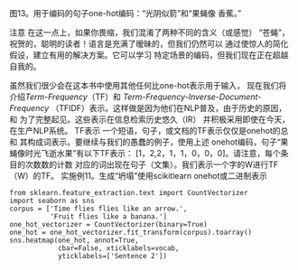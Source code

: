 图13。用于编码的句子one-hot编码：“光阴似箭”和“果蝇像
香蕉。”

注意
在这一点上，如果你畏缩，我们混淆了两种不同的含义（或感觉）
“苍蝇”，祝贺的，聪明的读者！语言是充满了暧昧的，但我们仍然可以
通过使惊人的简化假设，建立有用的解决方案。它可以学习
特定场景的编码，但我们现在正在超越自我的。

虽然我们很少会在这本书中使用其他任何比one-hot表示用于输入，
现在我们将介绍*Term-Frequency*（TF）和 *Term-Frequency-Inverse-Document-Frequency*
（TFIDF）表示。这样做是因为他们在NLP普及，由于历史的原因，和
为了完整起见。这些表示在信息检索历史悠久（IR）
并积极采用即使在今天，在生产NLP系统。
TF表示
一个短语，句子，或文档的TF表示仅仅是onehot的总和
其构成词表示。要继续与我们的愚蠢的例子，使用上述
onehot编码，句子“果蝇像时光飞逝水果”有以下TF表示：
[1，2,2，1，1，0，0，0]。请注意，每个条目的次数数的计数
对应的词出现在句子（文集）。我们表示一个字的W进行TF（W）的TF。
实施例11。生成“坍塌”使用scikitlearn onehot或二进制表示
```
from sklearn.feature_extraction.text import CountVectorizer
import seaborn as sns
corpus = ['Time flies flies like an arrow.',
          'Fruit flies like a banana.']
one_hot_vectorizer = CountVectorizer(binary=True)
one_hot = one_hot_vectorizer.fit_transform(corpus).toarray()
sns.heatmap(one_hot, annot=True,
            cbar=False, xticklabels=vocab,
            yticklabels=['Sentence 2'])
```
